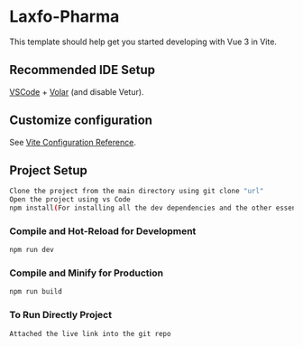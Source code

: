 # Laxfo-Pharma

This template should help get you started developing with Vue 3 in Vite.

## Recommended IDE Setup

[VSCode](https://code.visualstudio.com/) + [Volar](https://marketplace.visualstudio.com/items?itemName=Vue.volar) (and disable Vetur).

## Customize configuration

See [Vite Configuration Reference](https://vitejs.dev/config/).


## Project Setup

```sh
Clone the project from the main directory using git clone "url"
Open the project using vs Code 
npm install(For installing all the dev dependencies and the other essential files)
```

### Compile and Hot-Reload for Development

```sh
npm run dev
```

### Compile and Minify for Production

```sh
npm run build
```

### To Run Directly Project

```sh
Attached the live link into the git repo
```